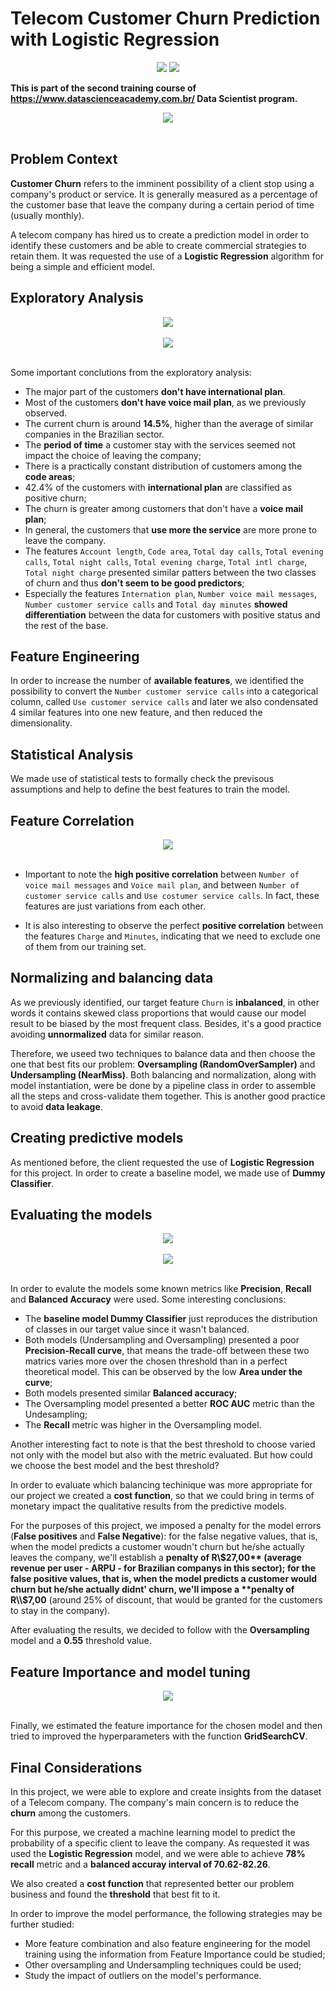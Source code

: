 # Telecom Customer Churn Prediction with Logistic Regression

<div align="center">
<img src="https://img.shields.io/badge/Python-14354C?style=for-the-badge&logo=python&logoColor=yellow"> </img>
<img src="https://img.shields.io/badge/scikit_learn-F7931E?style=for-the-badge&logo=scikit-learn&logoColor=white"></img>
</div>

**This is part of the second training course of https://www.datascienceacademy.com.br/ Data Scientist program.**

<center><img src="images/telecom_prediction.jpg"></center><br>

## Problem Context

**Customer Churn** refers to the imminent possibility of a client stop using a company's product or service. It is generally measured as a percentage of the customer base that leave the company during a certain period of time (usually monthly).

A telecom company has hired us to create a prediction model in order to identify these customers and be able to create commercial strategies to retain them. It was requested the use of a **Logistic Regression** algorithm for being a simple and efficient model.

## Exploratory Analysis

<center><img src="images/churn_proportion.png"></center><br>

<center><img src="images/churn_division.png"></center><br>

Some important conclutions from the exploratory analysis:

* The major part of the customers **don't have international plan**.
* Most of the customers **don't have voice mail plan**, as we previously observed.
* The current churn is around **14.5%**, higher than the average of similar companies in the Brazilian sector.
* The **period of time** a customer stay with the services seemed not impact the choice of leaving the company;
* There is a practically constant distribution of customers among the **code areas**;
* 42.4% of the customers with **international plan** are classified as positive churn;
* The churn is greater among customers that don't have a **voice mail plan**;
* In general, the customers that **use more the service** are more prone to leave the company.
* The features `Account length`, `Code area`, `Total day calls`,  `Total evening calls`, `Total night calls`, `Total evening charge`, `Total intl charge`, `Total night charge` presented similar patters between the two classes of churn and thus **don't seem to be good predictors**;
* Especially the features `Internation plan`, `Number voice mail messages`, `Number customer service calls` and `Total day minutes` **showed differentiation** between the data for customers with positive status and the rest of the base.

## Feature Engineering

In order to increase the number of **available features**, we identified the possibility to convert the `Number customer service calls` into a categorical column, called `Use customer service calls` and later we also condensated 4 similar features into one new feature, and then reduced the dimensionality.

## Statistical Analysis

We made use of statistical tests to formally check the previsous assumptions and help to define the best features to train the model.

## Feature Correlation

<center><img src="images/correlation.png"></center><br>

* Important to note the **high positive correlation** between `Number of voice mail messages` and `Voice mail plan`, and between `Number of customer service calls` and `Use costumer service calls`. In fact, these features are just variations from each other.

* It is also interesting to observe the perfect **positive correlation** between the features `Charge` and `Minutes`, indicating that we need to exclude one of them from our training set.

## Normalizing and balancing data

As we previously identified, our target feature `Churn` is **inbalanced**, in other words it contains skewed class proportions that would cause our model result to be biased by the most frequent class. Besides, it's a good practice avoiding **unnormalized** data for similar reason.

Therefore, we useed two techniques to balance data and then choose the one that best fits our problem: **Oversampling (RandomOverSampler)** and **Undersampling (NearMiss)**. Both balancing and normalization, along with model instantiation, were be done by a pipeline class in order to assemble all the steps and cross-validate them together. This is another good practice to avoid **data leakage**.

## Creating predictive models

As mentioned before, the client requested the use of **Logistic Regression** for this project. In order to create a baseline model, we made use of **Dummy Classifier**.

## Evaluating the models

<center><img src="images/confusionMatrix.png"></center><br>

<center><img src="images/ROC_precisionRecall.png"></center><br>

In order to evalute the models some known metrics like **Precision**, **Recall** and **Balanced Accuracy** were used. Some interesting conclusions:

* The **baseline model Dummy Classifier** just reproduces the distribution of classes in our target value since it wasn't balanced.
* Both models (Undersampling and Oversampling) presented a poor **Precision-Recall curve**, that means the trade-off between these two matrics varies more over the chosen threshold than in a perfect theoretical model. This can be observed by the low **Area under the curve**;
* Both models presented similar **Balanced accuracy**;
* The Oversampling model presented a better **ROC AUC** metric than the Undesampling;
* The **Recall** metric was higher in the Oversampling model.

Another interesting fact to note is that the best threshold to choose varied not only with the model but also with the metric evaluated. But how could we choose the best model and the best threshold?

In order to evaluate which balancing techinique was more appropriate for our project we created a **cost function**, so that we could bring in terms of monetary impact the qualitative results from the predictive models.

For the purposes of this project, we imposed a penalty for the model errors (**False positives** and **False Negative**): for the false negative values, that is, when the model predicts a customer woudn't churn but he/she actually leaves the company, we'll establish a **penalty of R\\$27,00** (average revenue per user - ARPU - for Brazilian companys in this sector); for the false positive values, that is, when the model predicts a customer would churn but he/she actually didnt' churn, we'll impose a **penalty of R\\$7,00** (around 25% of discount, that would be granted for the customers to stay in the company).

After evaluating the results, we decided to follow with the **Oversampling** model and a **0.55** threshold value.

## Feature Importance and model tuning

<center><img src="images/importance.png"></center><br>

Finally, we estimated the feature importance for the chosen model and then tried to improved the hyperparameters with the function **GridSearchCV**.

## Final Considerations

In this project, we were able to explore and create insights from the dataset of a Telecom company. The company's main concern is to reduce the **churn** among the customers.

For this purpose, we created a machine learning model to predict the probability of a specific client to leave the company. As requested it was used the **Logistic Regression** model, and we were able to achieve **78% recall** metric and a **balanced accuray interval of 70.62-82.26**.

We also created a **cost function** that represented better our problem business and found the **threshold** that best fit to it.

In order to improve the model performance, the following strategies may be further studied:

* More feature combination and also feature engineering for the model training using the information from Feature Importance could be studied;
* Other oversampling and Undersampling techniques could be used;
* Study the impact of outliers on the model's performance.
